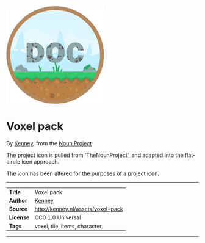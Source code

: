 ![Project icon](icon.png)
# Voxel pack
By [Kenney](http://kenney.nl/), from the [Noun Project](http://kenney.nl/assets/voxel-pack)

The project icon is pulled from 'TheNounProject', and adapted into the flat-circle icon approach.

The icon has been altered for the purposes of a project icon.

---
|||
|---|---|
|**Title**|Voxel pack|
|**Author**|[Kenney](http://kenney.nl/)|
|**Source**|http://kenney.nl/assets/voxel-pack|
|**License**|CC0 1.0 Universal|
|**Tags**|voxel, tile, items, character|

---